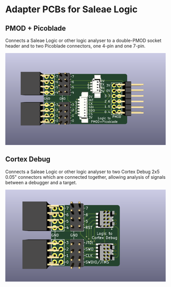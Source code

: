 # Adapter PCBs for Saleae Logic

## PMOD + Picoblade

Connects a Saleae Logic or other logic analyser to a double-PMOD socket header
and to two Picoblade connectors, one 4-pin and one 7-pin.

![](pmod_picoblade/pmod_picoblade.png)

## Cortex Debug

Connects a Saleae Logic or other logic analyser to two Cortex Debug 2x5 0.05"
connectors which are connected together, allowing analysis of signals between
a debugger and a target.

![](cortex-debug/cortex-debug.png)
